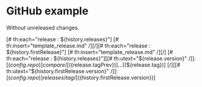 # GitHub example

Without unreleased changes.

[# th:each="release : ${history.releases}"]
[# th:insert="template_release.md" /][/][# th:each="release : ${history.firstRelease}"]
[# th:insert="template_release.md" /][/]
[# th:each="release : ${history.releases}"][[# th:utext="${release.version}" /]]: [(${config.repo})]compare/[(${release.tagPrev})]...[(${release.tag})]
[/][[# th:utext="${history.firstRelease.version}" /]]: [(${config.repo})]releases/tag/[(${history.firstRelease.version})]
